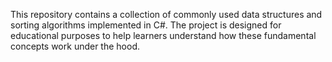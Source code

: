 This repository contains a collection of commonly used data structures and sorting algorithms implemented in C#.
 The project is designed for educational purposes to help learners understand how these fundamental concepts work under the hood.